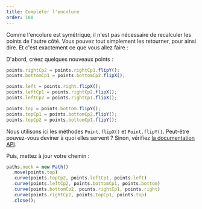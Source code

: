 ```yaml
---
title: Compléter l'encolure
order: 180
---
```


Comme l'encolure est symétrique, il n'est pas nécessaire de recalculer les points de l'autre côté. Vous pouvez tout simplement les retourner, pour ainsi dire. Et c'est exactement ce que vous allez faire :

D'abord, créez quelques nouveaux points :

```js
points.rightCp2 = points.rightCp1.flipY();
points.bottomCp1 = points.bottomCp2.flipX();

points.left = points.right.flipX();
points.leftCp1 = points.rightCp2.flipX();
points.leftCp2 = points.rightCp1.flipX();

points.top = points.bottom.flipY();
points.topCp1 = points.bottomCp2.flipY();
points.topCp2 = points.bottomCp1.flipY();
```

<note>

Nous utilisons ici les méthodes `Point.flipX()` et `Point.flipY()`. Peut-être pouvez-vous deviner à quoi elles servent ? Sinon, vérifiez [la documentation API](fr/api/point).

</Note>

Puis, mettez à jour votre chemin :

```js
paths.neck = new Path()
  .move(points.top)
  .curve(points.topCp2, points.leftCp1, points.left)
  .curve(points.leftCp2, points.bottomCp1, points.bottom)
  .curve(points.bottomCp2, points.rightCp1, points.right)
  .curve(points.rightCp2, points.topCp1, points.top)
  .close();
```

<example pattern="tutorial" part="step4" caption="And now you have a complete neck opening" />